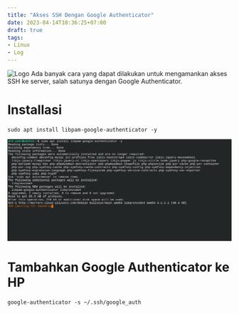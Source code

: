 ```yaml
---
title: "Akses SSH Dengan Google Authenticator"
date: 2023-04-14T10:36:25+07:00
draft: true
tags:
- Linux
- Log
---
```

![Logo](https://cdn-blog.adafruit.com/uploads/2021/09/Untitled-2.png)
Ada banyak cara yang dapat dilakukan untuk mengamankan akses SSH ke server, salah satunya dengan Google Authenticator.

# Installasi
    sudo apt install libpam-google-authenticator -y
![IP](https://raw.githubusercontent.com/bembenk18/Images/main/Google-Auth/1.png)
# Tambahkan Google Authenticator ke HP
    google-authenticator -s ~/.ssh/google_auth

